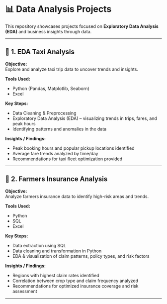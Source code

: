 # 📊 Data Analysis Projects

This repository showcases projects focused on **Exploratory Data Analysis (EDA)** and business insights through data.

---

## 🚖 1. EDA Taxi Analysis

**Objective:**  
Explore and analyze taxi trip data to uncover trends and insights.

**Tools Used:**  
- Python (Pandas, Matplotlib, Seaborn)  
- Excel  

**Key Steps:**  
- Data Cleaning & Preprocessing  
- Exploratory Data Analysis (EDA) – visualizing trends in trips, fares, and peak hours  
- Identifying patterns and anomalies in the data  

**Insights / Findings:**  
- Peak booking hours and popular pickup locations identified  
- Average fare trends analyzed by time/day  
- Recommendations for taxi fleet optimization provided  

---

## 🌾 2. Farmers Insurance Analysis

**Objective:**  
Analyze farmers insurance data to identify high-risk areas and trends.

**Tools Used:**  
- Python  
- SQL  
- Excel  

**Key Steps:**  
- Data extraction using SQL  
- Data cleaning and transformation in Python  
- EDA & visualization of claim patterns, policy types, and risk factors  

**Insights / Findings:**  
- Regions with highest claim rates identified  
- Correlation between crop type and claim frequency analyzed  
- Recommendations for optimized insurance coverage and risk assessment  

---
